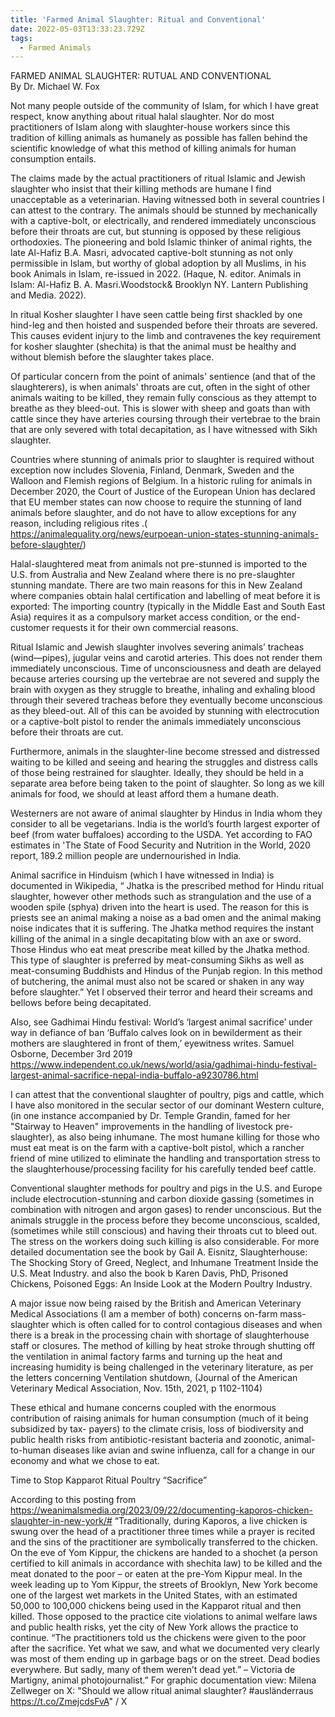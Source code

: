 ```yaml
---
title: 'Farmed Animal Slaughter: Ritual and Conventional'
date: 2022-05-03T13:33:23.729Z
tags:
  - Farmed Animals
---
```

 FARMED ANIMAL SLAUGHTER: RUTUAL AND CONVENTIONAL
\
                By Dr. Michael W. Fox

Not many people outside of the community of Islam, for which I have great respect, know anything about ritual halal slaughter. Nor do most practitioners of Islam along with slaughter-house workers since this tradition of killing animals as humanely as possible has fallen behind the scientific knowledge of what this method of killing animals for human consumption entails.

The claims made by the actual practitioners of ritual Islamic and Jewish slaughter who insist that their killing methods are humane I find unacceptable as a veterinarian. Having witnessed both in several countries I can attest to the contrary. The animals should be stunned by mechanically with a captive-bolt, or electrically, and rendered immediately unconscious before their throats are cut, but stunning is opposed by these religious orthodoxies. The pioneering and bold Islamic thinker of animal rights, the late Al-Hafiz B.A. Masri, advocated captive-bolt stunning as not only permissible in Islam, but worthy of global adoption by all Muslims, in his book Animals in Islam, re-issued in 2022. (Haque, N. editor. Animals in Islam: Al-Hafiz B. A. Masri.Woodstock& Brooklyn NY. Lantern Publishing and Media. 2022).

In ritual Kosher slaughter I have seen cattle being first shackled by one hind-leg and then hoisted and suspended before their throats are severed. This causes evident injury to the limb and contravenes the key requirement for kosher slaughter (shechita) is that the animal must be healthy and without blemish before the slaughter takes place.

Of particular concern from the point of animals' sentience (and that of the slaughterers), is when animals' throats are cut, often in the sight of other animals waiting to be killed, they remain fully conscious as they attempt to breathe as they bleed-out. This is slower with sheep and goats than with cattle since they have arteries coursing through their vertebrae to the brain that are only severed with total decapitation, as I have witnessed with Sikh slaughter. 

 Countries where stunning of animals prior to slaughter is required without exception now includes Slovenia, Finland, Denmark, Sweden and the Walloon and Flemish regions of Belgium.  In a historic ruling for animals in December 2020, the Court of Justice of the European Union has declared that EU member states can now choose to require the stunning of land animals before slaughter, and do not have to allow exceptions for any reason, including religious rites .( https://animalequality.org/news/eurpoean-union-states-stunning-animals-before-slaughter/)

Halal-slaughtered meat from animals not pre-stunned is imported to the U.S. from Australia and New Zealand where there is no pre-slaughter stunning mandate. There are two main reasons for this in New Zealand where companies obtain halal certification and labelling of meat before it is exported: The importing country (typically in the Middle East and South East Asia) requires it as a compulsory market access condition, or the end-customer requests it for their own commercial reasons. 

Ritual Islamic and Jewish slaughter involves severing animals’ tracheas (wind—pipes), jugular veins and carotid arteries. This does not render them immediately unconscious. Time of unconsciousness and death are delayed because arteries coursing up the vertebrae are not severed and supply the brain with oxygen as they struggle to breathe, inhaling and exhaling blood through their severed tracheas before they eventually become unconscious as they bleed-out. 
All of this can be avoided by stunning with electrocution or a captive-bolt pistol to render the animals immediately unconscious before their throats are cut. 

Furthermore, animals in the slaughter-line become stressed and distressed waiting to be killed and seeing and hearing the struggles and distress calls of those being restrained for slaughter. Ideally, they should be held in a separate area before being taken to the point of slaughter. So long as we kill animals for food, we should at least afford them a humane death.

Westerners are not aware of animal slaughter by Hindus in India whom they consider to all be vegetarians. India is the world’s fourth largest exporter of beef (from water buffaloes) according to the USDA. Yet according to FAO estimates in 'The State of Food Security and Nutrition in the World, 2020 report, 189.2 million people are undernourished in India. 

Animal sacrifice in Hinduism (which I have witnessed in India) is documented in  Wikipedia, “  Jhatka is the prescribed method for Hindu ritual slaughter, however other methods such as strangulation and the use of a wooden spile (sphya) driven into the heart is used. The reason for this is priests see an animal making a noise as a bad omen and the animal making noise indicates that it is suffering. The Jhatka method requires the instant killing of the animal in a single decapitating blow with an axe or sword. Those Hindus who eat meat prescribe meat killed by the Jhatka method. This type of slaughter is preferred by meat-consuming Sikhs as well as meat-consuming Buddhists and Hindus of the Punjab region. In this method of butchering, the animal must also not be scared or shaken in any way before slaughter.”  Yet I observed their terror and heard their screams and bellows before being decapitated.

Also, see Gadhimai Hindu festival: World’s ‘largest animal sacrifice’ under way in defiance of ban ‘Buffalo calves look on in bewilderment as their mothers are slaughtered in front of them,’ eyewitness writes. Samuel Osborne,  December 3rd 2019  https://www.independent.co.uk/news/world/asia/gadhimai-hindu-festival-largest-animal-sacrifice-nepal-india-buffalo-a9230786.html

I can attest that the conventional slaughter of poultry, pigs and cattle, which I have also monitored in the secular sector of our dominant Western culture, (in one instance accompanied by Dr. Temple Grandin, famed for her "Stairway to Heaven" improvements in the handling of livestock pre-slaughter), as also being inhumane.
The most humane killing for those who must eat meat is on the farm with a captive-bolt pistol, which a rancher friend of mine utilized to eliminate the handling and transportation stress to the slaughterhouse/processing facility for his carefully tended beef cattle.

Conventional slaughter methods for poultry and pigs in the U.S. and Europe include electrocution-stunning and carbon dioxide gassing (sometimes in combination with nitrogen and argon gases) to render unconscious. But the animals struggle in the process before they become unconscious, scalded, (sometimes while still conscious) and having their throats cut to bleed out. The stress on the workers doing such killing is also considerable. For more detailed documentation see the book by Gail A. Eisnitz, Slaughterhouse: The Shocking Story of Greed, Neglect, and Inhumane Treatment Inside the U.S. Meat Industry. and also the book b Karen Davis, PhD,  Prisoned Chickens, Poisoned Eggs: An Inside Look at the Modern Poultry Industry.

A major issue now being raised by the British and American Veterinary Medical Associations (I am a member of both) concerns on-farm mass-slaughter which is often called for to control contagious diseases and when there is a break in the processing chain with shortage of slaughterhouse staff or closures. The method of killing by heat stroke through shutting off the ventilation in animal factory farms and turning up the heat and increasing humidity is being challenged in the veterinary literature, as per the letters concerning Ventilation shutdown, (Journal of the American Veterinary Medical Association, Nov. 15th, 2021, p 1102-1104)

These ethical and humane concerns coupled with the enormous contribution of raising animals for human consumption (much of it being subsidized by tax- payers) to the climate crisis, loss of biodiversity and public health risks from antibiotic-resistant bacteria and zoonotic, animal-to-human diseases like avian and swine influenza, call for a change in our economy and what we chose to eat.

Time to Stop Kapparot Ritual Poultry “Sacrifice”

According to this posting from https://weanimalsmedia.org/2023/09/22/documenting-kaporos-chicken-slaughter-in-new-york/#
“Traditionally, during Kaporos, a live chicken is swung over the head of a practitioner three times while a prayer is recited and the sins of the practitioner are symbolically transferred to the chicken. On the eve of Yom Kippur, the chickens are handed to a shochet (a person certified to kill animals in accordance with shechita law) to be killed and the meat donated to the poor – or eaten at the pre-Yom Kippur meal. In the week leading up to Yom Kippur, the streets of Brooklyn, New York become one of the largest wet markets in the United States, with an estimated 50,000 to 100,000 chickens being used in the Kapparot ritual and then killed. Those opposed to the practice cite violations to animal welfare laws and public health risks, yet the city of New York allows the practice to continue. “The practitioners told us the chickens were given to the poor after the sacrifice. Yet what we saw, and what we documented very clearly was most of them ending up in garbage bags or on the street. Dead bodies everywhere. But sadly, many of them weren’t dead yet.” – Victoria de Martigny, animal photojournalist.”
For graphic documentation view: Milena Zellweger on X: "Should we allow ritual animal slaughter? #ausländerraus https://t.co/ZmejcdsFvA" / X
